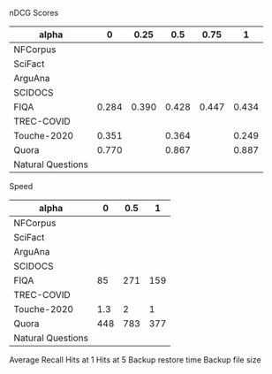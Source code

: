 nDCG Scores

| alpha             | 0     | 0.25  | 0.5   | 0.75  | 1     |
|-------------------|-------|-------|-------|-------|-------|
| NFCorpus          |       |       |       |       |       |
| SciFact           |       |       |       |       |       |
| ArguAna           |       |       |       |       |       |
| SCIDOCS           |       |       |       |       |       |
| FIQA              | 0.284 | 0.390 | 0.428 | 0.447 | 0.434 |
| TREC-COVID        |       |       |       |       |       |
| Touche-2020       | 0.351 |       | 0.364 |       | 0.249 |
| Quora             | 0.770 |       | 0.867 |       | 0.887 |
| Natural Questions |       |       |       |       |       |

Speed

| alpha             | 0   | 0.5 | 1   |
|-------------------|-----|-----|-----|
| NFCorpus          |     |     |     |
| SciFact           |     |     |     |
| ArguAna           |     |     |     |
| SCIDOCS           |     |     |     |
| FIQA              | 85  | 271 | 159 |
| TREC-COVID        |     |     |     |
| Touche-2020       | 1.3 | 2   | 1   |
| Quora             | 448 | 783 | 377 |
| Natural Questions |     |     |     |

Average Recall
Hits at 1
Hits at 5
Backup restore time
Backup file size
